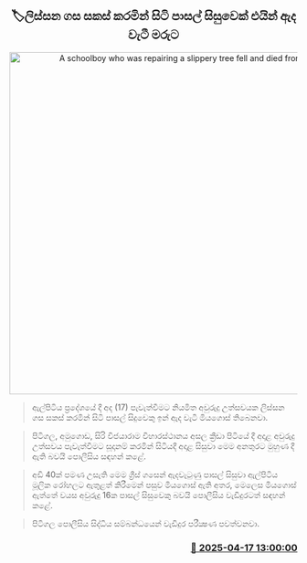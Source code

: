 <p align='center'><b><h2 align='center' title='A schoolboy who was repairing a slippery tree fell and died from it.'>🏷ලිස්සන ගස සකස් කරමින් සිටි පාසල් සිසුවෙක් එයින් ඇද වැටී මරු‍ට</h2></b></p>
<p align='center'><img src='https://helakuru.sgp1.cdn.digitaloceanspaces.com/esana/images/lib/death[1].jpg' width='600' alt='A schoolboy who was repairing a slippery tree fell and died from it.'></p>

> ඇල්පිටිය ප්‍රදේශයේ දී අද (17) පැවැත්වීමට නියමිත අවුරුදු උත්සවයක ලිස්සන ගස සකස් කරමින් සිටි පාසල් සිදුවෙකු ඉන් ඇද වැටී මියගොස් තිබෙනවා.

> පිටිගල, අමුගොඩ, සිරි විජයාරාම විහාරස්ථානය අසල ක්‍රීඩා පිටියේ දී අදාළ අවුරුදු උත්සවය පැවැත්වීමට සූදානම් කරමින් සිටියදී අදාළ සිසුවා මෙම අනතුරට මුහුණ දී ඇති බවයි පොලීසිය සඳහන් කළේ.

> අඩි 40ක් පමණ උසැති මෙම ග්‍රීස් ගසෙන් ඇදවැටුණු පාසල් සිසුවා ඇල්පිටිය මූලික රෝහලට ඇතුළත් කිරීමෙන් පසුව මියගොස් ඇති අතර, මෙලෙස මියගොස් ඇත්තේ වයස අවුරුදු 16ක පාසල් සිසුවෙකු බවයි පොලීසිය වැඩිදුරටත් සඳහන් කළේ.

> පිටිගල පොලීසිය සිද්ධිය සම්බන්ධයෙන් වැඩිදුර පරීක්‍ෂණ පවත්වනවා.



<h3 align='right'><a href='https://www.helakuru.lk/esana/p/109287/'>📅 2025-04-17 13:00:00</a></h3>
